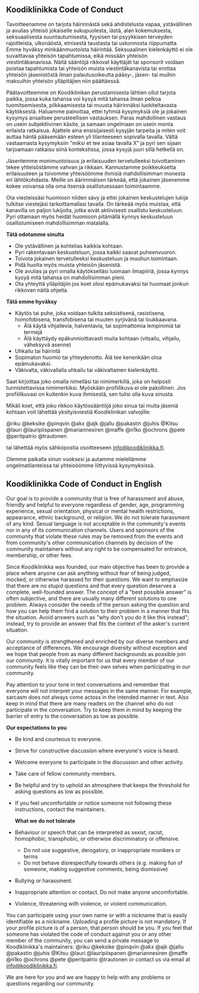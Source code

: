 ## Koodiklinikka Code of Conduct

Tavoitteenamme on tarjota häirinnästä sekä ahdistelusta vapaa, ystävällinen ja
avulias yhteisö jokaiselle sukupuolesta, iästä, alan kokemuksesta,
seksuaalisesta suuntautumisesta, fyysisen tai psyykkisen terveyden
rajoitteista, ulkonäöstä, etnisestä taustasta tai uskonnosta riippumatta. Emme
hyväksy minkäänmuotoista häirintää. Seksuaalinen kielenkäyttö ei ole
suvaittavaa yhteisön tapahtumissa, eikä missään yhteisön viestintäkanavissa.
Näitä sääntöjä rikkovat käyttäjät tai sponsorit voidaan poistaa tapahtumista
tai yhteisön muista viestintäkanavista tai erottaa yhteisön jäsenistöstä ilman
palautusoikeutta pääsy-, jäsen- tai muihin maksuihin yhteisön ylläpitäjien
niin päättäessä.

Päätavoitteemme on Koodiklinikan perustamisesta lähtien ollut tarjota paikka,
jossa kuka tahansa voi kysyä mitä tahansa ilman pelkoa tuomitsemisesta,
pilkkaamisesta tai muusta häirinnäksi luokiteltavasta käytöksestä. Haluamme
painottaa, ettei tyhmiä kysymyksiä ole ja jokainen kysymys ansaitsee
perusteellisen vastauksen. Paras mahdollinen vastaus on usein subjektiivinen
käsite, ja samaan ongelmaan on usein monta erilaista ratkaisua. Ajattele aina
ensisijaisesti kysyjän tarpeita ja miten voit auttaa häntä pääsemään esteen
yli tilanteeseen sopivalla tavalla. Vältä vastaamasta kysymyksiin “miksi et
tee asiaa tavalla X” ja pyri sen sijaan tarjoamaan ratkaisu siinä
kontekstissa, jossa kysyjä juuri sillä hetkellä on.

Jäsentemme monimuotoisuus ja erilaisuuden tervetulleeksi toivottaminen tekee
yhteisöstämme vahvan ja rikkaan. Kannustamme poikkeuksetta erilaisuuteen ja
toivomme yhteisöömme ihmisiä mahdollisimman monesta eri lähtökohdasta. Meille
on äärimmäisen tärkeää, että jokainen jäsenemme kokee voivansa olla oma
itsensä osallistuessaan toimintaamme.

Ota viesteissäsi huomioon niiden sävy ja ettei jokainen keskustelujen lukija
tulkitse viestejäsi tarkoittamallasi tavalla. On tärkeää myös muistaa, että
kanavilla on paljon lukijoita, jotka eivät aktiivisesti osallistu
keskusteluun. Pyri ottamaan myös heidät huomioon pitämällä kynnys keskusteluun
osallistumiseen mahdollisimman matalalla.

**Tätä odotamme sinulta**

- Ole ystävällinen ja kohtelias kaikkia kohtaan.
- Pyri rakentavaan keskusteluun, jossa kaikki saavat puheenvuoron.
- Toivota jokainen tervetulleeksi keskusteluun ja muuhun toimintaan.
- Pidä huolta myös muista yhteisön jäsenistä.
- Ole avulias ja pyri omalla käytökselläsi luomaan ilmapiiriä, jossa kynnys
  kysyä mitä tahansa on mahdollisimman pieni.
- Ota yhteyttä ylläpitäjiin jos koet olosi epämukavaksi tai huomaat jonkun
  rikkovan näitä ohjeita.

**Tätä emme hyväksy**

- Käytös tai puhe, joka voidaan tulkita seksistisenä, rasistisena,
  homofobisena, transfobisena tai muuten syrjivänä tai loukkaavana.
  - Älä käytä vihjailevia, halventavia, tai sopimattomia lempinimiä tai
    termejä
  - Älä käyttäydy epäkunnioittavasti muita kohtaan (vitsailu, vihjailu,
    väheksyvä asenne)
- Uhkailu tai häirintä
- Sopimaton huomio tai yhteydenotto. Älä tee kenenkään oloa epämukavaksi.
- Väkivalta, väkivallalla uhkailu tai väkivaltainen kielenkäyttö.

Saat kirjoittaa joko omalla nimelläsi tai nimimerkillä, joka on helposti
tunnistettavissa nimimerkiksi. Myöskään profiilikuva ei ole pakollinen. Jos
profiilikuvasi on kuitenkin kuva ihmisestä, sen tulisi olla kuva sinusta.

Mikäli koet, että joku rikkoo käytössääntöjä joko sinua tai muita jäseniä
kohtaan voit lähettää yksityisviestiä Koodiklinikan valvojille:

@riku @keksike @pinqvin @akx @ajk @jallu @pakastin @juhis @Kitsu @lauri
@lauripiispanen @mariannesiren @maffe @n1ko @ochrons @pete @peritpatrio
@trautonen

tai lähettää myös sähköpostia osoitteeseen info@koodiklinikka.fi.

Olemme paikalla sinun vuoksesi ja autamme mielellämme ongelmatilanteissa tai
yhteisöömme liittyvissä kysymyksissä.

## Koodiklinikka Code of Conduct in English

Our goal is to provide a community that is free of harassment and abuse,
friendly and helpful to everyone regardless of gender, age, programming
experience, sexual orientation, physical or mental health restrictions,
appearance, ethnic background, or religion. We do not tolerate harassment of
any kind. Sexual language is not acceptable in the community's events nor in
any of its communication channels. Users and sponsors of the community that
violate these rules may be removed from the events and from community's other
communication channels by decision of the community maintainers without any
right to be compensated for entrance, membership, or other fees.

Since Koodiklinikka was founded, our main objective has been to provide a
place where anyone can ask anything without fear of being judged, mocked, or
otherwise harassed for their questions. We want to emphasize that there are no
stupid questions and that every question deserves a complete, well-founded
answer. The concept of a "best possible answer" is often subjective, and there
are usually many different solutions to one problem. Always consider the needs
of the person asking the question and how you can help them find a solution to
their problem in a manner that fits the situation. Avoid answers such as "why
don't you do it like this instead"; instead, try to provide an answer that
fits the context of the asker's current situation.

Our community is strengthened and enriched by our diverse members and
acceptance of differences. We encourage diversity without exception and we
hope that people from as many different backgrounds as possible join our
community. It is vitally important for us that every member of our community
feels like they can be their own selves when participating in our community.

Pay attention to your tone in text conversations and remember that everyone
will not interpret your messages in the same manner. For example, sarcasm does
not always come actoss in the intended manner in text. Also keep in mind that
there are many readers on the channel who do not participate in the
conversation. Try to keep them in mind by keeping the barrier of entry to the
conversation as low as possible.

**Our expectations to you**

- Be kind and courteous to everyone.
- Strive for constructive discussion where everyone's voice is heard.
- Welcome everyone to participate in the discussion and other activity.
- Take care of fellow community members.
- Be helpful and try to uphold an atmosphere that keeps the threshold for
  asking questions as low as possible.
- If you feel uncomfortable or notice someone not following these
  instructions, contact the maintainers.

  **What we do not tolerate**

- Behaviour or speech that can be interpreted as sexist, racist, homophobic,
  transphobic, or otherwise discriminatory or offensive.
  - Do not use suggestive, derogatory, or inappropriate monikers or terms
  - Do not behave disrespectfully towards others (e.g. making fun of someone,
    making suggestive comments, being dismissive)
- Bullying or harassment.
- Inappropriate attention or contact. Do not make anyone uncomfortable.
- Violence, threatening with violence, or violent communication.

You can participate using your own name or with a nickname that is easily
identifiable as a nickname. Uploading a profile picture is not mandatory. If
your profile picture is of a person, that person should be you.  If you feel
that someone has violated the code of conduct against you or any other
member of the community, you can send a private message to Koodiklinikka's
maintainers: @riku @keksike @pinqvin @akx @ajk @jallu @pakastin @juhis
@Kitsu @lauri @lauripiispanen @mariannesiren @maffe @n1ko @ochrons @pete
@peritpatrio @trautonen or contact us via email at info@koodiklinikka.fi.

We are here for you and we are happy to help with any problems or questions
regarding our community.
